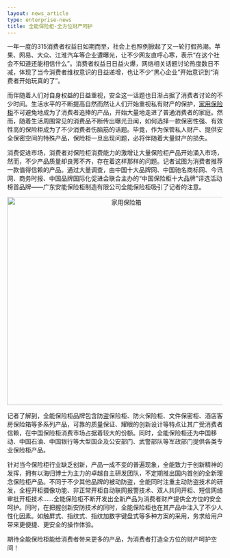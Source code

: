 ```yaml
---
layout: news_article
type: enterprise-news
title: 全能保险柜-全方位财产呵护
---
```

<p>
	一年一度的315消费者权益日如期而至，社会上也照例掀起了又一轮打假热潮。苹果、网易、大众、江淮汽车等企业遭曝光，让不少网友直呼心寒，表示&ldquo;在这个社会不知道还能相信什么&rdquo;。消费者权益日日益火爆，网络相关话题讨论热度数日不减，体现了当今消费者维权意识的日益递增，也让不少&ldquo;黑心企业&rdquo;开始意识到&ldquo;消费者开始玩真的了&rdquo;。</p>
<p>
	而伴随着人们对自身权益的日益重视，安全这一话题也日渐占据了消费者讨论的不少时间。生活水平的不断提高自然而然让人们开始重视私有财产的保护，<a href="http://www.qnn.com.cn/">家用保险柜</a>不可避免地成为了消费者追捧的产品，开始大量地走进了普通消费者的家庭。然而，随着生活周围常见的消费品不断传出曝光丑闻，如何选择一款保密性强、有效性高的保险柜成为了不少消费者伤脑筋的话题。毕竟，作为保管私人财产、提供安全保密空间的特殊产品，保险柜一旦出现问题，必将伴随着大量财产的损失。</p>
<p>
	消费促进市场，消费者对保险柜消费能力的激增让大量保险柜产品开始涌入市场，然而，不少产品质量却良莠不齐，存在着这样那样的问题。记者试图为消费者推荐一款值得信赖的产品。通过大量调查，由中国十大品牌网、中国驰名商标网、今讯网、商务时报、中国品牌国际化促进会联合主办的&ldquo;中国保险柜十大品牌&rdquo;评选活动榜首品牌&mdash;&mdash;广东安能保险柜制造有限公司全能保险柜吸引了记者的注意。</p>
<p align="center">
	<img alt="家用保险箱" border="0" height="486" src="http://www.qnn.com.cn/image-news/id037001.jpg" width="541" /></p>
<p>
	记者了解到，全能保险柜品牌包含防盗保险柜、防火保险柜、文件保密柜、酒店客房保险箱等多系列产品，可靠的质量保证、耀眼的创新设计等特点让其广受消费者信赖，在中国保险柜消费市场占据着较大的份额。同时，全能保险柜还为中国移动、中国石油、中国银行等大型国企及公安部门、武警部队等军政部门提供各类专业保险柜产品。</p>
<p>
	针对当今保险柜行业缺乏创新，产品一成不变的普遍现象，全能致力于创新精神的发挥，拥有以海归博士为主力的卓越自主研发团队，不定期推出国内首创的全新理念保险柜产品。不同于不少其他品牌的被动防盗，全能同时注重主动防盗技术的研发，全程开柜摄像功能、非正常开柜自动联网报警技术、双人共同开柜、短信网络审批开柜技术&hellip;&hellip;全能保险柜不断开发出全新产品为消费者财产提供全方位的安全呵护。同时，在把握创新安防技术的同时，全能保险柜也在其产品中注入了不少人性化因素。如触屏式、指纹式、指纹加数字键盘式等多种方案的采用，务求给用户带来更便捷、更安全的操作体验。</p>
<p>
	期待全能保险柜能给消费者带来更多的产品，为消费者打造全方位的财产呵护空间！</p>

